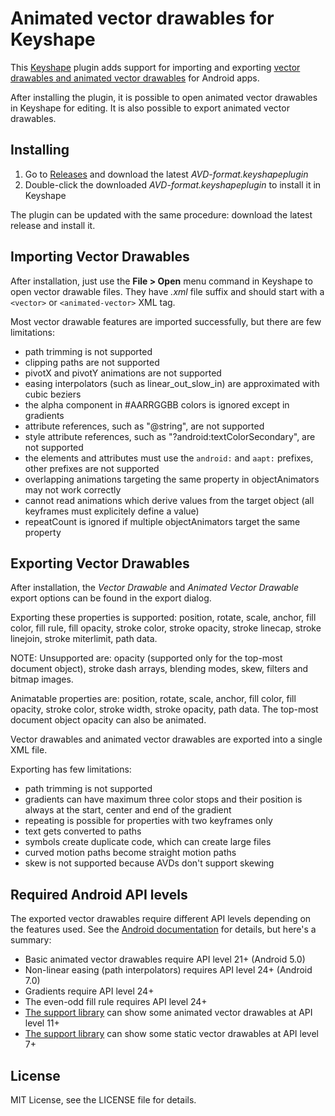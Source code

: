 
# Animated vector drawables for Keyshape

This [Keyshape](https://www.keyshapeapp.com) plugin adds support for importing and exporting
[vector drawables and animated vector drawables](https://developer.android.com/guide/topics/graphics/vector-drawable-resources.html)
for Android apps.

After installing the plugin, it is possible to open animated vector drawables in Keyshape
for editing. It is also possible to export animated vector drawables.

## Installing

1. Go to [Releases](https://github.com/Pixofield/keyshape-avd-format/releases) 
   and download the latest _AVD-format.keyshapeplugin_
2. Double-click the downloaded _AVD-format.keyshapeplugin_ to install it in Keyshape

The plugin can be updated with the same procedure: download the latest release and install it.

## Importing Vector Drawables

After installation, just use the **File > Open** menu command in Keyshape to open vector drawable
files. They have _.xml_ file suffix and should start with a `<vector>` or `<animated-vector>`
XML tag.

Most vector drawable features are imported successfully, but there are few limitations:

 * path trimming is not supported
 * clipping paths are not supported
 * pivotX and pivotY animations are not supported
 * easing interpolators (such as linear_out_slow_in) are approximated with cubic beziers
 * the alpha component in #AARRGGBB colors is ignored except in gradients
 * attribute references, such as "@string", are not supported
 * style attribute references, such as "?android:textColorSecondary", are not supported
 * the elements and attributes must use the `android:` and `aapt:` prefixes, other prefixes
   are not supported
 * overlapping animations targeting the same property in objectAnimators may not work correctly
 * cannot read animations which derive values from the target object (all keyframes must explicitely
   define a value)
 * repeatCount is ignored if multiple objectAnimators target the same property

## Exporting Vector Drawables

After installation, the _Vector Drawable_ and _Animated Vector Drawable_ export options can be
found in the export dialog.

Exporting these properties is supported: position, rotate, scale, anchor, fill color,
fill rule, fill opacity, stroke color, stroke opacity, stroke linecap, stroke linejoin,
stroke miterlimit, path data.

NOTE: Unsupported are: opacity (supported only for the top-most document object),
stroke dash arrays, blending modes, skew, filters and bitmap images.

Animatable properties are: position, rotate, scale, anchor, fill color, fill opacity,
stroke color, stroke width, stroke opacity, path data. The top-most document object opacity can
also be animated.

Vector drawables and animated vector drawables are exported into a single XML file.

Exporting has few limitations:

 * path trimming is not supported
 * gradients can have maximum three color stops and their position is always at the start,
   center and end of the gradient
 * repeating is possible for properties with two keyframes only
 * text gets converted to paths
 * symbols create duplicate code, which can create large files
 * curved motion paths become straight motion paths
 * skew is not supported because AVDs don't support skewing

## Required Android API levels

The exported vector drawables require different API levels depending on the features used. See 
the [Android documentation](https://developer.android.com/guide/topics/graphics/vector-drawable-resources.html)
for details, but here's a summary:

 * Basic animated vector drawables require API level 21+ (Android 5.0)
 * Non-linear easing (path interpolators) requires API level 24+ (Android 7.0)
 * Gradients require API level 24+
 * The even-odd fill rule requires API level 24+
 * [The support library](https://developer.android.com/guide/topics/graphics/vector-drawable-resources.html#vector-drawables-backward-solution)
   can show some animated vector drawables at API level 11+
 * [The support library](https://developer.android.com/guide/topics/graphics/vector-drawable-resources.html#vector-drawables-backward-solution)
   can show some static vector drawables at API level 7+

## License

MIT License, see the LICENSE file for details.
